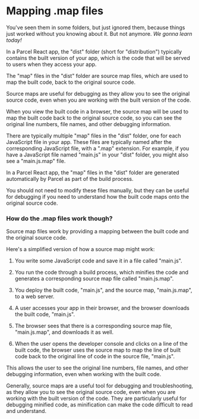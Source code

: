 # Mapping .map files

You've seen them in some folders, but just ignored them, because things just worked without you knowing about it. But not anymore. *We gonna learn today!*

In a Parcel React app, the "dist" folder (short for "distribution") typically contains the built version of your app, which is the code that will be served to users when they access your app.

The "map" files in the "dist" folder are source map files, which are used to map the built code, back to the original source code.

Source maps are useful for debugging as they allow you to see the original source code, even when you are working with the built version of the code.

When you view the built code in a browser, the source map will be used to map the built code back to the original source code, so you can see the original line numbers, file names, and other debugging information.

There are typically multiple "map" files in the "dist" folder, one for each JavaScript file in your app. These files are typically named after the corresponding JavaScript file, with a ".map" extension. For example, if you have a JavaScript file named "main.js" in your "dist" folder, you might also see a "main.js.map" file.

In a Parcel React app, the "map" files in the "dist" folder are generated automatically by Parcel as part of the build process.

You should not need to modify these files manually, but they can be useful for debugging if you need to understand how the built code maps onto the original source code.

### How do the .map files work though?

Source map files work by providing a mapping between the built code and the original source code.

Here's a simplified version of how a source map might work:

1. You write some JavaScript code and save it in a file called "main.js".
    
2. You run the code through a build process, which minifies the code and generates a corresponding source map file called "main.js.map".
    
3. You deploy the built code, "main.js", and the source map, "main.js.map", to a web server.
    
4. A user accesses your app in their browser, and the browser downloads the built code, "main.js".
    
5. The browser sees that there is a corresponding source map file, "main.js.map", and downloads it as well.
    
6. When the user opens the developer console and clicks on a line of the built code, the browser uses the source map to map the line of built code back to the original line of code in the source file, "main.js".
    

This allows the user to see the original line numbers, file names, and other debugging information, even when working with the built code.

Generally, source maps are a useful tool for debugging and troubleshooting, as they allow you to see the original source code, even when you are working with the built version of the code. They are particularly useful for debugging minified code, as minification can make the code difficult to read and understand.